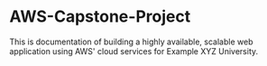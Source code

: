# AWS-Capstone-Project
This is documentation of building a highly available, scalable web application using AWS' cloud services for Example XYZ University.


